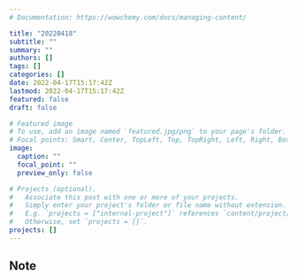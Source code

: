 ```yaml
---
# Documentation: https://wowchemy.com/docs/managing-content/

title: "20220418"
subtitle: ""
summary: ""
authors: []
tags: []
categories: []
date: 2022-04-17T15:17:42Z
lastmod: 2022-04-17T15:17:42Z
featured: false
draft: false

# Featured image
# To use, add an image named `featured.jpg/png` to your page's folder.
# Focal points: Smart, Center, TopLeft, Top, TopRight, Left, Right, BottomLeft, Bottom, BottomRight.
image:
  caption: ""
  focal_point: ""
  preview_only: false

# Projects (optional).
#   Associate this post with one or more of your projects.
#   Simply enter your project's folder or file name without extension.
#   E.g. `projects = ["internal-project"]` references `content/project/deep-learning/index.md`.
#   Otherwise, set `projects = []`.
projects: []
---
```


## Note

